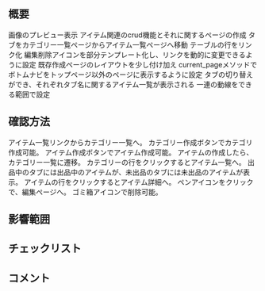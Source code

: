 ## 概要
画像のプレビュー表示
アイテム関連のcrud機能とそれに関するページの作成
タブをカテゴリー一覧ページからアイテム一覧ページへ移動
テーブルの行をリンク化
編集削除アイコンを部分テンプレート化し、リンクを動的に変更できるように設定
既存作成ページのレイアウトを少し付け加え
current_pageメソッドでボトムナビをトップページ以外のページに表示するように設定
タブの切り替えができ、それぞれタブ名に関するアイテム一覧が表示される
一連の動線をできる範囲で設定
## 確認方法
アイテム一覧リンクからカテゴリー一覧へ。
カテゴリー作成ボタンでカテゴリ作成可能。
アイテム作成ボタンでアイテム作成可能。
アイテムの作成したら、カテゴリー一覧に遷移。
カテゴリーの行をクリックするとアイテム一覧へ。
出品中のタブには出品中のアイテムが、未出品のタブには未出品のアイテムが表示。
アイテムの行をクリックするとアイテム詳細へ。
ペンアイコンをクリックで、編集ページへ。
ゴミ箱アイコンで削除可能。
## 影響範囲

## チェックリスト

## コメント